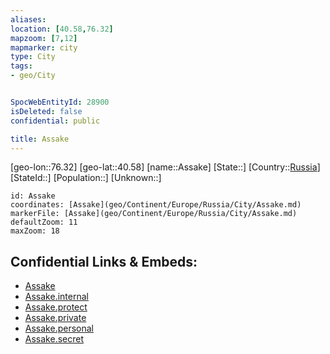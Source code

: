 ```yaml
---
aliases: 
location: [40.58,76.32]
mapzoom: [7,12] 
mapmarker: city 
type: City
tags:
- geo/City


SpocWebEntityId: 28900
isDeleted: false
confidential: public

title: Assake
---
```

[geo-lon::76.32]
[geo-lat::40.58]
[name::Assake]
[State::]
[Country::[Russia](geo/Continent/Europe/Russia.md)]
[StateId::]
[Population::]
[Unknown::]


```leaflet
id: Assake
coordinates: [Assake](geo/Continent/Europe/Russia/City/Assake.md)
markerFile: [Assake](geo/Continent/Europe/Russia/City/Assake.md)
defaultZoom: 11 
maxZoom: 18
```


## Confidential Links & Embeds: 
- [Assake](../../../../../../_public/geo/Continent/Europe/Russia/City/Assake.md) 
- [Assake.internal](../../../../../../_internal/geo/Continent/Europe/Russia/City/Assake.internal.md) 
- [Assake.protect](../../../../../../_protect/geo/Continent/Europe/Russia/City/Assake.protect.md) 
- [Assake.private](../../../../../../_private/geo/Continent/Europe/Russia/City/Assake.private.md) 
- [Assake.personal](../../../../../../_personal/geo/Continent/Europe/Russia/City/Assake.personal.md) 
- [Assake.secret](../../../../../../_secret/geo/Continent/Europe/Russia/City/Assake.secret.md) 

